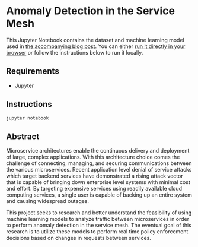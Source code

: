 # Anomaly Detection in the Service Mesh

This Jupyter Notebook contains the dataset and machine learning model used in [the accompanying blog post](https://www.fosdick.io/2018/04/17/anomaly-detection-in-the-service-mesh.html).  You can either [run it directly in your browser](https://github.com/fosdickio/anomaly-detection-in-the-service-mesh/blob/master/AnomalyDetectionInTheServiceMesh.ipynb) or follow the instructions below to run it locally.

## Requirements
- Jupyter

## Instructions
```bash
jupyter notebook
```

## Abstract
Microservice architectures enable the continuous delivery and deployment of large, complex applications.  With this architecture choice comes the challenge of connecting, managing, and securing communications between the various microservices.  Recent application level denial of service attacks which target backend services have demonstrated a rising attack vector that is capable of bringing down enterprise level systems with minimal cost and effort.  By targeting expensive services using readily available cloud computing services, a single user is capable of backing up an entire system and causing widespread outages.

This project seeks to research and better understand the feasibility of using machine learning models to analyze traffic between microservices in order to perform anomaly detection in the service mesh.  The eventual goal of this research is to utilize these models to perform real time policy enforcement decisions based on changes in requests between services.